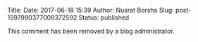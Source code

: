 Title: 
Date: 2017-06-18 15:39
Author: Nusrat Borsha
Slug: post-1597990377009372592
Status: published

This comment has been removed by a blog administrator.
